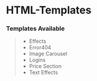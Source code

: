 # HTML-Templates

### Templates Available

>- Effects
>- Error404
>- Image Carousel
>- Logins 
>- Price Section
>- Text Effects
